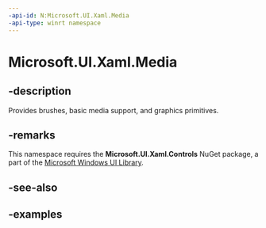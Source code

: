 ```yaml
---
-api-id: N:Microsoft.UI.Xaml.Media
-api-type: winrt namespace
---
```


<!-- Namespace syntax.
namespace Microsoft.UI.Xaml.Media 
-->

# Microsoft.UI.Xaml.Media

## -description
Provides brushes, basic media support, and graphics primitives.

## -remarks
This namespace requires the **Microsoft.UI.Xaml.Controls** NuGet package, a part of the [Microsoft Windows UI Library](https://aka.ms/winui-docs).

## -see-also

## -examples

